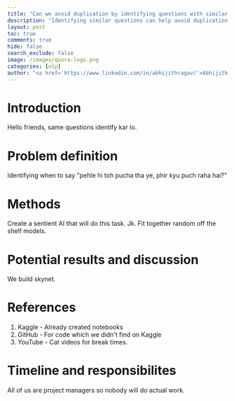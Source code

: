```yaml
---
title: "Can we avoid duplication by identifying questions with similar intent?"
description: "Identifying similar questions can help avoid duplication of efforts"
layout: post
toc: true
comments: true
hide: false
search_exclude: false
image: /images/quora-logo.png
categories: [nlp]
author: "<a href='https://www.linkedin.com/in/abhijithragav/'>Abhijith Raghav</a>, <a href='https://www.linkedin.com/in/pranav-guruprasad-82697514a/'>Pranav Guruprasad</a>, <a href='https://www.linkedin.com/in/yash-jakhotiya/'>Yash Jakhotiya</a>"
---
```


# Introduction
Hello friends, same questions identify kar lo.

# Problem definition
Identifying when to say "pehle hi toh pucha tha ye, phir kyu puch raha hai?"

# Methods
Create a sentient AI that will do this task. Jk. Fit together random off the shelf models.

# Potential results and discussion 
We build skynet.

# References
1. Kaggle - Already created notebooks
2. GitHub - For code which we didn't find on Kaggle
3. YouTube - Cat videos for break times.

# Timeline and responsibilites
All of us are project managers so nobody will do actual work.